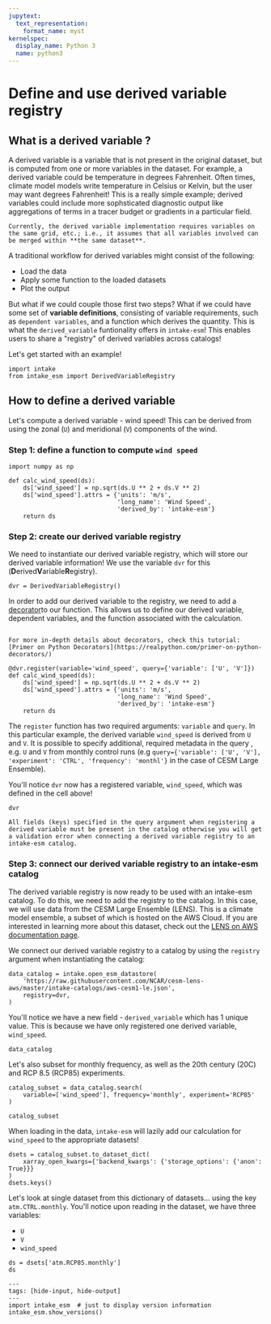 ```yaml
---
jupytext:
  text_representation:
    format_name: myst
kernelspec:
  display_name: Python 3
  name: python3
---
```


# Define and use derived variable registry

## What is a derived variable ?

A derived variable is a variable that is not present in the original dataset, but is computed from one or more variables in the dataset. For example, a derived variable could be temperature in degrees Fahrenheit. Often times, climate model models write temperature in Celsius or Kelvin, but the user may want degrees Fahrenheit!
This is a really simple example; derived variables could include more sophsticated diagnostic output like aggregations of terms in a tracer budget or gradients in a particular field.

```{note}
Currently, the derived variable implementation requires variables on the same grid, etc.; i.e., it assumes that all variables involved can be merged within **the same dataset**.
```

A traditional workflow for derived variables might consist of the following:

- Load the data
- Apply some function to the loaded datasets
- Plot the output

But what if we could couple those first two steps? What if we could have some set of **variable definitions**, consisting of variable requirements, such as `dependent variables`, and a function which derives the quantity. This is what the `derived_variable` funtionality offers in `intake-esm`! This enables users to share a "registry" of derived variables across catalogs!

Let's get started with an example!

```{code-cell} ipython3
import intake
from intake_esm import DerivedVariableRegistry
```

## How to define a derived variable

Let's compute a derived variable - wind speed! This can be derived from using the zonal (`U`) and meridional (`V`) components of the wind.

### Step 1: define a function to compute `wind speed`

```{code-cell} ipython3
import numpy as np

def calc_wind_speed(ds):
    ds['wind_speed'] = np.sqrt(ds.U ** 2 + ds.V ** 2)
    ds['wind_speed'].attrs = {'units': 'm/s',
                              'long_name': 'Wind Speed',
                              'derived_by': 'intake-esm'}
    return ds
```

### Step 2: create our derived variable registry

We need to instantiate our derived variable registry, which will store our derived variable information! We use the variable `dvr` for this (**D**erived**V**ariable**R**egistry).

```{code-cell} ipython3
dvr = DerivedVariableRegistry()
```

In order to add our derived variable to the registry, we need to add a [decorator](https://www.python.org/dev/peps/pep-0318/)to our function. This allows us to define our derived variable, dependent variables, and the function associated with the calculation.

```{note}

For more in-depth details about decorators, check this tutorial: [Primer on Python Decorators](https://realpython.com/primer-on-python-decorators/)

```

```{code-cell} ipython3
@dvr.register(variable='wind_speed', query={'variable': ['U', 'V']})
def calc_wind_speed(ds):
    ds['wind_speed'] = np.sqrt(ds.U ** 2 + ds.V ** 2)
    ds['wind_speed'].attrs = {'units': 'm/s',
                              'long_name': 'Wind Speed',
                              'derived_by': 'intake-esm'}
    return ds
```

The `register` function has two required arguments: `variable` and `query`. In this particular example, the derived variable `wind_speed` is derived from `U` and `V`. It is possible to specify additional, required metadata in the query , e.g. `U` and `V` from monthly control runs (e.g `query={'variable': ['U', 'V'], 'experiment': 'CTRL', 'frequency': 'monthl'}` in the case of CESM Large Ensemble).

You'll notice `dvr` now has a registered variable, `wind_speed`, which was defined in the cell above!

```{code-cell} ipython3
dvr
```

```{warning}
All fields (keys) specified in the query argument when registering a derived variable must be present in the catalog otherwise you will get a validation error when connecting a derived variable registry to an intake-esm catalog.
```

### Step 3: connect our derived variable registry to an intake-esm catalog

The derived variable registry is now ready to be used with an intake-esm catalog. To do this, we need to add the registry to the catalog. In this case, we will use data from the CESM Large Ensemble (LENS). This is a climate model ensemble, a subset of which is hosted on the AWS Cloud. If you are interested in learning more about this dataset, check out the [LENS on AWS documentation page](https://ncar.github.io/cesm-lens-aws/).

We connect our derived variable registry to a catalog by using the `registry` argument when instantiating the catalog:

```{code-cell} ipython3
data_catalog = intake.open_esm_datastore(
    'https://raw.githubusercontent.com/NCAR/cesm-lens-aws/master/intake-catalogs/aws-cesm1-le.json',
    registry=dvr,
)
```

You'll notice we have a new field - `derived_variable` which has 1 unique value. This is because we have only registered one derived variable, `wind_speed`.

```{code-cell} ipython3
data_catalog
```

Let's also subset for monthly frequency, as well as the 20th century (20C) and RCP 8.5 (RCP85) experiments.

```{code-cell} ipython3
catalog_subset = data_catalog.search(
    variable=['wind_speed'], frequency='monthly', experiment='RCP85'
)

catalog_subset
```

When loading in the data, `intake-esm` will lazily add our calculation for `wind_speed` to the appropriate datasets!

```{code-cell} ipython3
dsets = catalog_subset.to_dataset_dict(
    xarray_open_kwargs={'backend_kwargs': {'storage_options': {'anon': True}}}
)
dsets.keys()
```

Let's look at single dataset from this dictionary of datasets... using the key `atm.CTRL.monthly`. You'll notice upon reading in the dataset, we have three variables:

- `U`
- `V`
- `wind_speed`

```{code-cell} ipython3
ds = dsets['atm.RCP85.monthly']
ds
```

```{code-cell} ipython3
---
tags: [hide-input, hide-output]
---
import intake_esm  # just to display version information
intake_esm.show_versions()
```
